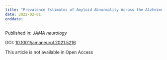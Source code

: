 ```yaml
---
title: "Prevalence Estimates of Amyloid Abnormality Across the Alzheimer Disease Clinical Spectrum."
date: 2022-02-01
enddate:
---
```


Published in: *JAMA neurology*

DOI: [10.1001/jamaneurol.2021.5216](https://doi.org/10.1001/jamaneurol.2021.5216)

This article is not available in Open Access


